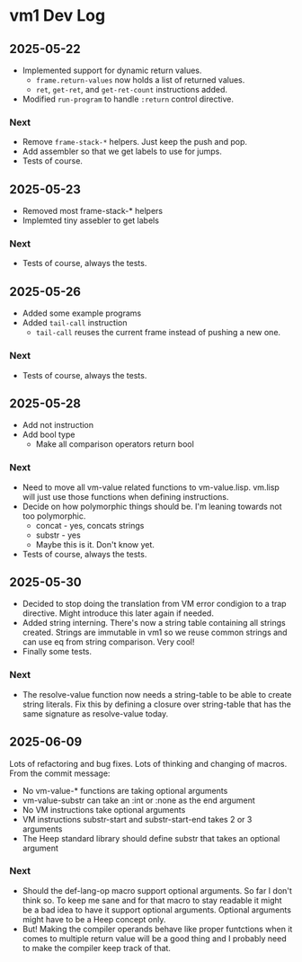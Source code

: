 # vm1 Dev Log

## 2025-05-22

- Implemented support for dynamic return values.
  - `frame.return-values` now holds a list of returned values.
  - `ret`, `get-ret`, and `get-ret-count` instructions added.
- Modified `run-program` to handle `:return` control directive.

### Next

- Remove `frame-stack-*` helpers. Just keep the push and pop.
- Add assembler so that we get labels to use for jumps.
- Tests of course.

## 2025-05-23

- Removed most frame-stack-* helpers
- Implemted tiny assebler to get labels

### Next

- Tests of course, always the tests.

## 2025-05-26

- Added some example programs
- Added `tail-call` instruction
  - `tail-call` reuses the current frame instead of pushing
    a new one.

### Next

- Tests of course, always the tests.

## 2025-05-28

- Add not instruction
- Add bool type
  - Make all comparison operators return bool

### Next

- Need to move all vm-value related functions to vm-value.lisp.
  vm.lisp will just use those functions when defining instructions.
- Decide on how polymorphic things should be. I'm leaning towards
  not too polymorphic.
  - concat - yes, concats strings
  - substr - yes
  - Maybe this is it. Don't know yet.
- Tests of course, always the tests.

## 2025-05-30

- Decided to stop doing the translation from VM error condigion to a
  trap directive. Might introduce this later again if needed.
- Added string interning. There's now a string table containing all
  strings created. Strings are immutable in vm1 so we reuse common
  strings and can use eq from string comparison. Very cool!
- Finally some tests.

### Next

- The resolve-value function now needs a string-table to be able to
  create string literals. Fix this by defining a closure over
  string-table that has the same signature as resolve-value today.

## 2025-06-09

Lots of refactoring and bug fixes. Lots of thinking and changing of
macros. From the commit message:

- No vm-value-* functions are taking optional arguments
- vm-value-substr can take an :int or :none as the end argument
- No VM instructions take optional arguments
- VM instructions substr-start and substr-start-end takes 2 or 3
  arguments
- The Heep standard library should define substr that takes an
  optional argument

### Next

- Should the def-lang-op macro support optional arguments. So far I
  don't think so. To keep me sane and for that macro to stay readable
  it might be a bad idea to have it support optional arguments. Optional
  arguments might have to be a Heep concept only.
- But! Making the compiler operands behave like proper funtctions when
  it comes to multiple return value will be a good thing and I probably need
  to make the compiler keep track of that.
